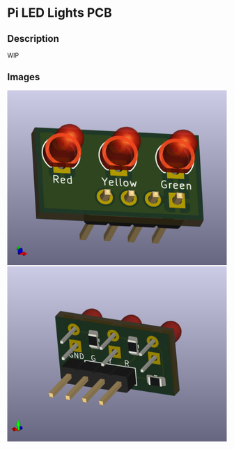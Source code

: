 # Pi LED Lights PCB

## Description
WIP

## Images
![FrontImage](./PiLEDLightsFront.png)\
![BackImage](./PiLEDLightsBack.png)